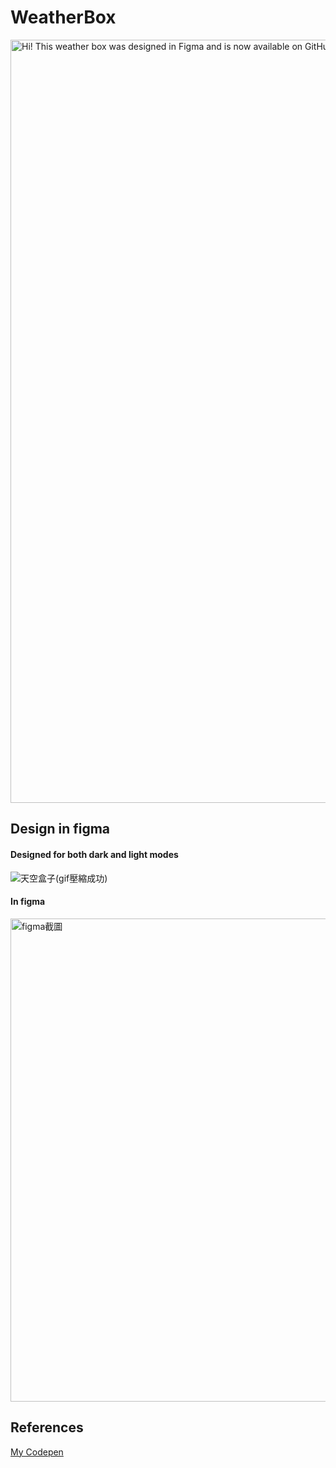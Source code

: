 # WeatherBox
<a href="https://weather-box-coral.vercel.app/" target="_blank">
  <img width="1221" alt="Hi! This weather box was designed in Figma and is now available on GitHub.
Hope you like it!" src="https://github.com/user-attachments/assets/e6e32c0a-337a-476b-a1c3-645345f0b7c3" />
<!--   <img width="968" alt="截圖 2025-03-05 下午5 52 00" src="https://github.com/user-attachments/assets/1c406b24-35d0-4d50-b6dd-20ad25f4fedb" /> -->
</a>

## Design in figma

#### Designed for both dark and light modes
![天空盒子(gif壓縮成功) ](https://github.com/user-attachments/assets/cb01a106-eb2c-44af-b112-b10f39007c44)


#### In figma
<img width="773" alt="figma截圖" src="https://github.com/user-attachments/assets/2355a387-e8fb-413f-ad3e-edd620e5632b" />


## References
[My Codepen](https://codepen.io/BlowerVila/pen/NPWpbpv)



